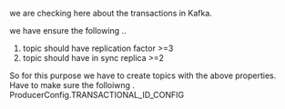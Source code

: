 we are checking here about the transactions in Kafka.

we have ensure the following ..

1. topic should have replication factor >=3
2. topic should have in sync replica >=2

So for this purpose we have to create topics with the above properties.
Have to make sure the folloiwng .
ProducerConfig.TRANSACTIONAL_ID_CONFIG

